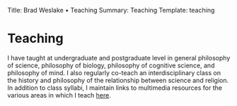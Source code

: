Title: Brad Weslake &bull; Teaching
Summary: Teaching
Template: teaching

# Teaching

I have taught at undergraduate and postgraduate level in general philosophy of science, philosophy of biology, philosophy of cognitive science, and philosophy of mind.  I also regularly co-teach an interdisciplinary class on the history and philosophy of the relationship between science and religion.  In addition to class syllabi, I maintain links to multimedia resources for the various areas in which I teach [here](./teaching/resources).